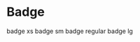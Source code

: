 # Badge

<div class="not-prose">
    <span class="badge badge-error text-xs">badge xs</span>
    <span class="badge badge-error text-sm">badge sm</span>
    <span class="badge badge-error">badge regular</span>
    <span class="badge badge-error text-lg">badge lg</span>
</div>
